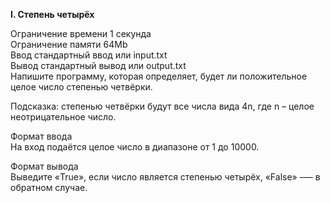 **I. Степень четырёх** 

Ограничение времени	1 секунда  
Ограничение памяти	64Mb  
Ввод	стандартный ввод или input.txt  
Вывод	стандартный вывод или output.txt  
Напишите программу, которая определяет, будет ли положительное целое число степенью четвёрки.  

Подсказка: степенью четвёрки будут все числа вида 4n, где n – целое неотрицательное число.  

Формат ввода  
На вход подаётся целое число в диапазоне от 1 до 10000.  

Формат вывода  
Выведите «True», если число является степенью четырёх, «False» –— в обратном случае.  